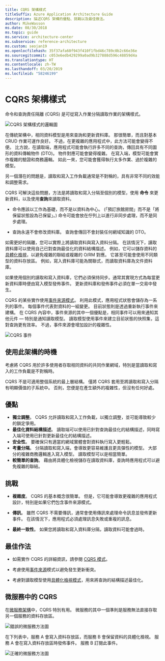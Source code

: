 ```yaml
---
title: CQRS 架構樣式
titleSuffix: Azure Application Architecture Guide
description: 描述CQRS 架構的優點、挑戰以及最佳做法。
author: MikeWasson
ms.date: 08/30/2018
ms.topic: guide
ms.service: architecture-center
ms.subservice: reference-architecture
ms.custom: seojan19
ms.openlocfilehash: 35f37afa60f943f410f1fbd46c789c0b2c66e36e
ms.sourcegitcommit: c053e6edb429299a0ad9b327888d596c48859d4a
ms.translationtype: HT
ms.contentlocale: zh-TW
ms.lasthandoff: 03/20/2019
ms.locfileid: "58246199"
---
```

# <a name="cqrs-architecture-style"></a>CQRS 架構樣式

命令和查詢責任隔離 (CQRS) 是可從寫入作業分隔讀取作業的架構樣式。

![CQRS 架構樣式的邏輯圖](./images/cqrs-logical.svg)

在傳統架構中，相同資料模型是用來查詢和更新資料庫。 那很簡單，而且對基本 CRUD 作業可運作良好。 不過，在更複雜的應用程式中，此方法可能會變得不便。 比方說，在讀取端，應用程式可能會執行許多不同的查詢，傳回具有不同圖形的資料傳輸物件 (DTO)。 物件對應可能會變得複雜。 在寫入端，模型可能會實作複雜的驗證和商務邏輯。 如此一來，您可能會獲得執行太多作業、過於複雜的模型。

另一個潛在的問題是，讀取和寫入工作負載通常是不對稱的，具有非常不同的效能和調整需求。

CQRS 可解決這些問題，方法是將讀取和寫入分隔至個別的模型，使用 **命令** 來更新資料，以及使用**查詢**來讀取資料。

- 命令應該以工作為基礎，而不是以資料為中心。 (「預訂旅館房間」而不是「將保留狀態設為已保留」。) 命令可能會放在佇列上以進行非同步處理，而不是同步處理。

- 查詢永遠不會修改資料庫。 查詢會傳回不會封裝任何網域知識的 DTO。

如需更好的隔離，您可以實際上將讀取資料與寫入資料分隔。 在該情況下，讀取資料庫可以使用自己已對查詢最佳化的資料結構描述。 例如，它可以儲存資料的[具體化檢視][materialized-view]，以避免複雜的聯結或複雜的 O/RM 對應。 它甚至可能會使用不同類型的資料存放區。 例如，寫入資料庫可能為關聯式，而讀取資料庫為文件資料庫。

如果使用個別的讀取和寫入資料庫，它們必須保持同步。通常其實現方式為每當更新資料庫時便由寫入模型發佈事件。 更新資料庫和發佈事件必須在單一交易中發生。

CQRS 的某些實作使用[事件來源模式][event-sourcing]。 利用此模式，應用程式狀態會儲存為一系列的事件。 每個事件代表對資料的一組變更。 目前狀態則是透過重新執行事件來建構。 在 CQRS 內容中，事件來源的其中一個優點是，相同事件可以用來通知其他元件 &mdash; 特別是通知讀取模型。 讀取模型使用事件來建立目前狀態的快照集，這對查詢更有效率。 不過，事件來源會增加設計的複雜性。

![CQRS 事件](./images/cqrs-events.svg)

## <a name="when-to-use-this-architecture"></a>使用此架構的時機

考慮將 CQRS 用於許多使用者存取相同資料的共同作業網域，特別是當讀取和寫入的工作負載是不對稱時。

CQRS 不是可適用整個系統的最上層結構。 僅將 CQRS 套用至將讀取和寫入分隔有明顯價值的子系統中。 否則，您便是在產生額外的複雜性，但沒有任何好處。

## <a name="benefits"></a>優點

- **獨立調整**。 CQRS 允許讀取和寫入工作負載，以獨立調整，並可能導致較少的鎖定爭用。
- **最佳化資料結構描述**。 讀取端可以使用已針對查詢最佳化的結構描述，同時寫入端可使用已針對更新最佳化的結構描述。
- **安全性**。 要確保只有適當的網域實體會對資料執行寫入更輕鬆。
- **考量分隔**。 分隔讀取和寫入端，會導致更容易維護且更具彈性的模型。 大部分的複雜商務邏輯進入寫入模型。 讀取模型可以是相當簡單。
- **較簡單的查詢**。 藉由將具體化檢視儲存在讀取資料庫，查詢時應用程式可以避免複雜的聯結。

## <a name="challenges"></a>挑戰

- **複雜度**。 CQRS 的基本概念很簡單。 但是，它可能會導致更複雜的應用程式設計，特別是如果它們包含事件來源模式。

- **傳訊**。 雖然 CQRS 不需要傳訊，通常會使用傳訊來處理命令訊息並發佈更新事件。 在該情況下，應用程式必須處理訊息失敗或重複的訊息。

- **最終一致性**。 如果您將讀取和寫入資料庫分隔，讀取資料可能會過時。

## <a name="best-practices"></a>最佳作法

- 如需實作 CQRS 的詳細資訊，請參閱 [CQRS 模式][cqrs-pattern]。

- 考慮使用[事件來源][event-sourcing]模式以避免發生更新衝突。

- 考慮對讀取模型使用[具體化檢視模式][materialized-view]，用來將查詢的結構描述最佳化。

## <a name="cqrs-in-microservices"></a>微服務中的 CQRS

在[微服務架構][microservices]中，CQRS 特別有用。 微服務的其中一個準則是服務無法直接存取另一個服務的資料存放區。

![錯誤的微服務方法圖](./images/cqrs-microservices-wrong.png)

在下列表中，服務 A 會寫入資料存放區，而服務 B 會保留資料的具體化檢視。 服務 A 會在寫入資料存放區時發佈事件。 服務 B 訂閱此事件。

![正確的微服務方法圖](./images/cqrs-microservices-right.png)

<!-- links -->

[cqrs-pattern]: ../../patterns/cqrs.md
[event-sourcing]: ../../patterns/event-sourcing.md
[materialized-view]: ../../patterns/materialized-view.md
[microservices]: ./microservices.md
